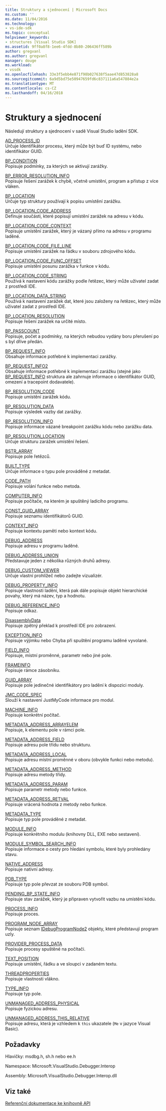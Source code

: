 ```yaml
---
title: Struktury a sjednocení | Microsoft Docs
ms.custom: ''
ms.date: 11/04/2016
ms.technology:
- vs-ide-sdk
ms.topic: conceptual
helpviewer_keywords:
- structures [Visual Studio SDK]
ms.assetid: 9ff0a8f8-1ee6-4fdd-8b80-206436ff589b
author: gregvanl
ms.author: gregvanl
manager: douge
ms.workload:
- vssdk
ms.openlocfilehash: 33e3f5ebb4e871f98b027638f5aae47d853828a8
ms.sourcegitcommit: 6a9d5bd75e50947659fd6c837111a6a547884e2a
ms.translationtype: MT
ms.contentlocale: cs-CZ
ms.lasthandoff: 04/16/2018
---
```

# <a name="structures-and-unions"></a>Struktury a sjednocení
Následují struktury a sjednocení v sadě Visual Studio ladění SDK.  
  
 [AD_PROCESS_ID](../../../extensibility/debugger/reference/ad-process-id.md)  
 Určuje Identifikátor procesu, který může být buď ID systému, nebo identifikátor GUID.  
  
 [BP_CONDITION](../../../extensibility/debugger/reference/bp-condition.md)  
 Popisuje podmínky, za kterých se aktivují zarážky.  
  
 [BP_ERROR_RESOLUTION_INFO](../../../extensibility/debugger/reference/bp-error-resolution-info.md)  
 Popisuje řešení zarážek k chybě, včetně umístění, program a přístup z více vláken.  
  
 [BP_LOCATION](../../../extensibility/debugger/reference/bp-location.md)  
 Určuje typ struktury používají k popisu umístění zarážku.  
  
 [BP_LOCATION_CODE_ADDRESS](../../../extensibility/debugger/reference/bp-location-code-address.md)  
 Definuje součásti, které popisují umístění zarážek na adresu v kódu.  
  
 [BP_LOCATION_CODE_CONTEXT](../../../extensibility/debugger/reference/bp-location-code-context.md)  
 Popisuje umístění zarážek, který je vázaný přímo na adresu v programu laděné.  
  
 [BP_LOCATION_CODE_FILE_LINE](../../../extensibility/debugger/reference/bp-location-code-file-line.md)  
 Popisuje umístění zarážek na řádku v souboru zdrojového kódu.  
  
 [BP_LOCATION_CODE_FUNC_OFFSET](../../../extensibility/debugger/reference/bp-location-code-func-offset.md)  
 Popisuje umístění posunu zarážka v funkce v kódu.  
  
 [BP_LOCATION_CODE_STRING](../../../extensibility/debugger/reference/bp-location-code-string.md)  
 Používá k nastavení kódu zarážky podle řetězec, který může uživatel zadat z prostředí IDE.  
  
 [BP_LOCATION_DATA_STRING](../../../extensibility/debugger/reference/bp-location-data-string.md)  
 Používá k nastavení zarážek dat, které jsou založeny na řetězec, který může uživatel zadat z prostředí IDE.  
  
 [BP_LOCATION_RESOLUTION](../../../extensibility/debugger/reference/bp-location-resolution.md)  
 Popisuje řešení zarážek na určité místo.  
  
 [BP_PASSCOUNT](../../../extensibility/debugger/reference/bp-passcount.md)  
 Popisuje, počet a podmínky, na kterých nebudou vydány boru přerušení po s byl dříve předán.  
  
 [BP_REQUEST_INFO](../../../extensibility/debugger/reference/bp-request-info.md)  
 Obsahuje informace potřebné k implementaci zarážky.  
  
 [BP_REQUEST_INFO2](../../../extensibility/debugger/reference/bp-request-info2.md)  
 Obsahuje informace potřebné k implementaci zarážku (stejné jako [BP_REQUEST_INFO](../../../extensibility/debugger/reference/bp-request-info.md) struktura ale zahrnuje informace o identifikátor GUID, omezení a tracepoint dodavatele).  
  
 [BP_RESOLUTION_CODE](../../../extensibility/debugger/reference/bp-resolution-code.md)  
 Popisuje umístění zarážek kódu.  
  
 [BP_RESOLUTION_DATA](../../../extensibility/debugger/reference/bp-resolution-data.md)  
 Popisuje výsledek vazby dat zarážky.  
  
 [BP_RESOLUTION_INFO](../../../extensibility/debugger/reference/bp-resolution-info.md)  
 Popisuje informace vázané breakpoint zarážku kódu nebo zarážku data.  
  
 [BP_RESOLUTION_LOCATION](../../../extensibility/debugger/reference/bp-resolution-location.md)  
 Určuje strukturu zarážek umístění řešení.  
  
 [BSTR_ARRAY](../../../extensibility/debugger/reference/bstr-array.md)  
 Popisuje pole řetězců.  
  
 [BUILT_TYPE](../../../extensibility/debugger/reference/built-type.md)  
 Určuje informace o typu pole prováděné z metadat.  
  
 [CODE_PATH](../../../extensibility/debugger/reference/code-path.md)  
 Popisuje volání funkce nebo metoda.  
  
 [COMPUTER_INFO](../../../extensibility/debugger/reference/computer-info.md)  
 Popisuje počítače, na kterém je spuštěný ladicího programu.  
  
 [CONST_GUID_ARRAY](../../../extensibility/debugger/reference/const-guid-array.md)  
 Popisuje seznamu identifikátorů GUID.  
  
 [CONTEXT_INFO](../../../extensibility/debugger/reference/context-info.md)  
 Popisuje kontextu paměti nebo kontext kódu.  
  
 [DEBUG_ADDRESS](../../../extensibility/debugger/reference/debug-address.md)  
 Popisuje adresu v programu laděné.  
  
 [DEBUG_ADDRESS_UNION](../../../extensibility/debugger/reference/debug-address-union.md)  
 Představuje jeden z několika různých druhů adresy.  
  
 [DEBUG_CUSTOM_VIEWER](../../../extensibility/debugger/reference/debug-custom-viewer.md)  
 Určuje vlastní prohlížeč nebo zadejte vizualizér.  
  
 [DEBUG_PROPERTY_INFO](../../../extensibility/debugger/reference/debug-property-info.md)  
 Popisuje vlastnosti ladění, která pak dále popisuje objekt hierarchické povahy, který má název, typ a hodnotu.  
  
 [DEBUG_REFERENCE_INFO](../../../extensibility/debugger/reference/debug-reference-info.md)  
 Popisuje odkaz.  
  
 [DisassemblyData](../../../extensibility/debugger/reference/disassemblydata.md)  
 Popisuje zpětný překlad k prostředí IDE pro zobrazení.  
  
 [EXCEPTION_INFO](../../../extensibility/debugger/reference/exception-info.md)  
 Popisuje výjimku nebo Chyba při spuštění programu laděné vyvolané.  
  
 [FIELD_INFO](../../../extensibility/debugger/reference/field-info.md)  
 Popisuje, místní proměnné, parametr nebo jiné pole.  
  
 [FRAMEINFO](../../../extensibility/debugger/reference/frameinfo.md)  
 Popisuje rámce zásobníku.  
  
 [GUID_ARRAY](../../../extensibility/debugger/reference/guid-array.md)  
 Popisuje pole jedinečné identifikátory pro ladění k dispozici moduly.  
  
 [JMC_CODE_SPEC](../../../extensibility/debugger/reference/jmc-code-spec.md)  
 Slouží k nastavení JustMyCode informace pro modul.  
  
 [MACHINE_INFO](../../../extensibility/debugger/reference/machine-info.md)  
 Popisuje konkrétní počítač.  
  
 [METADATA_ADDRESS_ARRAYELEM](../../../extensibility/debugger/reference/metadata-address-arrayelem.md)  
 Popisuje, k elementu pole v rámci pole.  
  
 [METADATA_ADDRESS_FIELD](../../../extensibility/debugger/reference/metadata-address-field.md)  
 Popisuje adresu pole třídu nebo strukturu.  
  
 [METADATA_ADDRESS_LOCAL](../../../extensibility/debugger/reference/metadata-address-local.md)  
 Popisuje adresu místní proměnné v oboru (obvykle funkci nebo metodu).  
  
 [METADATA_ADDRESS_METHOD](../../../extensibility/debugger/reference/metadata-address-method.md)  
 Popisuje adresu metody třídy.  
  
 [METADATA_ADDRESS_PARAM](../../../extensibility/debugger/reference/metadata-address-param.md)  
 Popisuje parametr metody nebo funkce.  
  
 [METADATA_ADDRESS_RETVAL](../../../extensibility/debugger/reference/metadata-address-retval.md)  
 Popisuje vrácená hodnota z metody nebo funkce.  
  
 [METADATA_TYPE](../../../extensibility/debugger/reference/metadata-type.md)  
 Popisuje typ pole prováděné z metadat.  
  
 [MODULE_INFO](../../../extensibility/debugger/reference/module-info.md)  
 Popisuje konkrétního modulu (knihovny DLL, EXE nebo sestavení).  
  
 [MODULE_SYMBOL_SEARCH_INFO](../../../extensibility/debugger/reference/module-symbol-search-info.md)  
 Popisuje informace o cesty pro hledání symbolu, které byly prohledány stavu.  
  
 [NATIVE_ADDRESS](../../../extensibility/debugger/reference/native-address.md)  
 Popisuje nativní adresy.  
  
 [PDB_TYPE](../../../extensibility/debugger/reference/pdb-type.md)  
 Popisuje typ pole převzat ze souboru PDB symbol.  
  
 [PENDING_BP_STATE_INFO](../../../extensibility/debugger/reference/pending-bp-state-info.md)  
 Popisuje stav zarážek, který je připraven vytvořit vazbu na umístění kódu.  
  
 [PROCESS_INFO](../../../extensibility/debugger/reference/process-info.md)  
 Popisuje proces.  
  
 [PROGRAM_NODE_ARRAY](../../../extensibility/debugger/reference/program-node-array.md)  
 Popisuje seznam [IDebugProgramNode2](../../../extensibility/debugger/reference/idebugprogramnode2.md) objekty, které představují program uzly.  
  
 [PROVIDER_PROCESS_DATA](../../../extensibility/debugger/reference/provider-process-data.md)  
 Popisuje procesy spuštěné na počítači.  
  
 [TEXT_POSITION](../../../extensibility/debugger/reference/text-position.md)  
 Popisuje umístění, řádku a ve sloupci v zadaném textu.  
  
 [THREADPROPERTIES](../../../extensibility/debugger/reference/threadproperties.md)  
 Popisuje vlastnosti vlákno.  
  
 [TYPE_INFO](../../../extensibility/debugger/reference/type-info.md)  
 Popisuje typ pole.  
  
 [UNMANAGED_ADDRESS_PHYSICAL](../../../extensibility/debugger/reference/unmanaged-address-physical.md)  
 Popisuje fyzickou adresu.  
  
 [UNMANAGED_ADDRESS_THIS_RELATIVE](../../../extensibility/debugger/reference/unmanaged-address-this-relative.md)  
 Popisuje adresu, která je vzhledem k `this` ukazatele (`Me` v jazyce Visual Basic).  
  
## <a name="requirements"></a>Požadavky  
 Hlavičky: msdbg.h, sh.h nebo ee.h  
  
 Namespace: Microsoft.VisualStudio.Debugger.Interop  
  
 Assembly: Microsoft.VisualStudio.Debugger.Interop.dll  
  
## <a name="see-also"></a>Viz také  
 [Referenční dokumentace ke knihovně API](../../../extensibility/debugger/reference/api-reference-visual-studio-debugging.md)